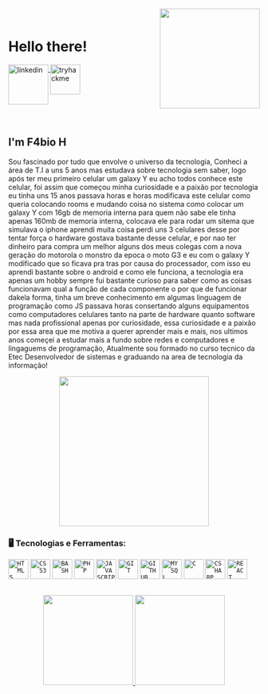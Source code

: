 <img align="right"  style="margin-top:-20px" width="200px" src="https://c.tenor.com/8BCQtGtI6Y4AAAAC/rick-and-morty-virus.gif">


<div dsplay="inline-block">
 
 <h1 align="left">Hello there!</h1>

  <a href="https://www.linkedin.com/in/fabio-gr-240b25184/">
    <img width="80px" src="https://logosmarcas.net/wp-content/uploads/2020/03/LinkedIn-Emblema.png" alt="linkedin" style="vertical-align:top;">
  </a>
  
   <a href="https://tryhackme.com/p/GhostSans">
    <img width="60px" src="https://tryhackme.com/img/favicon.png" alt="tryhackme" style="vertical-align:top;">
  </a>
</div>





</br>
</br>

## I'm F4bio H

Sou fascinado por tudo que envolve o universo da tecnologia, Conheci a área de T.I a uns 5 anos mas estudava sobre tecnologia sem saber, logo após ter meu primeiro celular um galaxy Y eu acho todos conhece este celular, foi assim que começou minha curiosidade e a paixão por tecnologia eu tinha uns 15 anos passava horas e horas modificava este celular como queria colocando rooms e mudando coisa no sistema como colocar um galaxy Y com 16gb de memoria interna para quem não sabe ele tinha apenas 160mb de memoria interna, colocava ele para rodar um sitema que simulava o iphone aprendi muita coisa perdi uns 3 celulares desse por tentar força o hardware gostava bastante desse celular, e por nao ter dinheiro para compra um melhor alguns dos meus colegas com a nova geração do motorola o monstro da epoca o moto G3 e eu com o galaxy Y modificado que so ficava pra tras por causa do processador, com isso eu aprendi bastante sobre o android e como ele funciona, a tecnologia era apenas um hobby sempre fui bastante curioso para saber como as coisas funcionavam qual a função de cada componente o por que de funcionar dakela forma, tinha um breve conhecimento em algumas linguagem de programação como JS passava horas consertando alguns equipamentos como computadores celulares tanto na parte de hardware quanto software mas nada profissional apenas por curiosidade, essa curiosidade e a paixão por essa area que me motiva a querer aprender mais e mais, nos ultimos anos começei a estudar mais a fundo sobre redes e computadores e lingaguems de programação, Atualmente sou formado no curso tecnico da Etec Desenvolvedor de sistemas e graduando na area de tecnologia da informação! 

<p align="center">
  <img src="https://capricho.abril.com.br/wp-content/uploads/2020/03/1.gif" width="300">
</p>

### 🖥️ Tecnologias e Ferramentas: 

<code><img width="40px" src="https://cdn.jsdelivr.net/gh/devicons/devicon/icons/html5/html5-original-wordmark.svg" title = "HTML5"/></code>
<code><img width="40px" src="https://cdn.jsdelivr.net/gh/devicons/devicon/icons/css3/css3-original-wordmark.svg" title = "CSS3"/></code>
<code><img width="40px" src="https://cdn.jsdelivr.net/gh/devicons/devicon/icons/bash/bash-original.svg" title = "BASH"/></code>
<code><img width="40px" src="https://cdn.jsdelivr.net/gh/devicons/devicon/icons/php/php-plain.svg" title = "PHP"/></code>
<code><img width="40px" src="https://cdn.jsdelivr.net/gh/devicons/devicon/icons/javascript/javascript-original.svg" title = "JAVASCRIPT"/></code>
<code><img width="40px" src="https://cdn.jsdelivr.net/gh/devicons/devicon/icons/git/git-original.svg" title = "GIT"/></code>
<code><img width="40px" src="https://cdn.jsdelivr.net/gh/devicons/devicon/icons/github/github-original.svg" title = "GITHUB"/></code>
<code><img width="40px" src="https://cdn.jsdelivr.net/gh/devicons/devicon/icons/mysql/mysql-original.svg" title = "MYSQL"/></code>
<code><img width="40px" src="https://cdn.jsdelivr.net/gh/devicons/devicon/icons/c/c-original.svg" title = "C"/></code>
<code><img width="40px" src="https://cdn.jsdelivr.net/gh/devicons/devicon/icons/csharp/csharp-original.svg" title = "CSHARP"/></code>
<code><img width="40px" src="https://cdn.jsdelivr.net/gh/devicons/devicon/icons/react/react-original.svg" title = "REACT"/></code>


##
<p align="center">
<a href="https://github.com/fabiodtna">
  <img height="180em" src="https://github-readme-stats-eight-theta.vercel.app/api?username=fabiodtna&show_icons=true&theme=algolia&include_all_commits=true&count_private=true"/>
  <img height="180em" src="https://github-readme-stats-eight-theta.vercel.app/api/top-langs/?username=fabiodtna&layout=compact&langs_count=8&theme=algolia"/>
</a>
</p>

